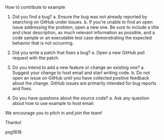 How to contribute to example

1. Did you find a bug?
a. Ensure the bug was not already reported by searching on GitHub under Issues.
b. If you're unable to find an open issue addressing the problem, open a new one. Be sure to include a title and clear description, as much relevant information as possible, and a code sample or an executable test case demonstrating the expected behavior that is not occurring.


2. Did you write a patch that fixes a bug?
a. Open a new GitHub pull request with the patch.


3. Do you intend to add a new feature or change an existing one?
a. Suggest your change to host email and start writing code.
b. Do not open an issue on GitHub until you have collected positive feedback about the change. GitHub issues are primarily intended for bug reports and fixes.

4. Do you have questions about the source code?
a. Ask any question about how to use example to host email.


We encourage you to pitch in and join the team!

Thanks!

psg1618
